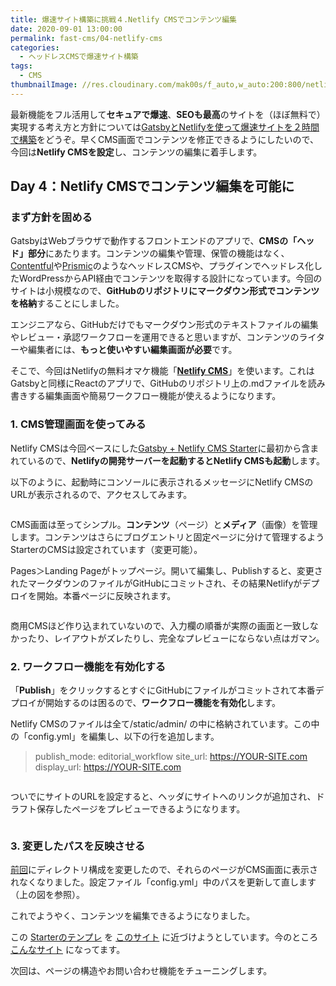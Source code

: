 ```yaml
---
title: 爆速サイト構築に挑戦４.Netlify CMSでコンテンツ編集
date: 2020-09-01 13:00:00
permalink: fast-cms/04-netlify-cms
categories:
  - ヘッドレスCMSで爆速サイト構築
tags:
  - CMS
thumbnailImage: //res.cloudinary.com/mak00s/f_auto,w_auto:200:800/netlify-cms-preview.png
---
```


最新機能をフル活用して**セキュアで爆速**、**SEOも最高**のサイトを（ほぼ無料で）実現する考え方と方針については[GatsbyとNetlifyを使って爆速サイトを２時間で構築](/news/fast-cms/01-launch-gatsby-on-netlify/)をどうぞ。早くCMS画面でコンテンツを修正できるようにしたいので、今回は**Netlify CMSを設定**し、コンテンツの編集に着手します。
<!-- more -->

## Day 4：Netlify CMSでコンテンツ編集を可能に

### まず方針を固める

GatsbyはWebブラウザで動作するフロントエンドのアプリで、**CMSの「ヘッド」部分**にあたります。コンテンツの編集や管理、保管の機能はなく、[Contentful](https://www.contentful.com/)や[Prismic](https://prismic.io/)のようなヘッドレスCMSや、プラグインでヘッドレス化したWordPressからAPI経由でコンテンツを取得する設計になっています。今回のサイトは小規模なので、**GitHubのリポジトリにマークダウン形式でコンテンツを格納**することにしました。

エンジニアなら、GitHubだけでもマークダウン形式のテキストファイルの編集やレビュー・承認ワークフローを運用できると思いますが、コンテンツのライターや編集者には、**もっと使いやすい編集画面が必要**です。

そこで、今回はNetlifyの無料オマケ機能「**[Netlify CMS](https://www.netlifycms.org/)**」を使います。これはGatsbyと同様にReactのアプリで、GitHubのリポジトリ上の.mdファイルを読み書きする編集画面や簡易ワークフロー機能が使えるようになります。

### 1. CMS管理画面を使ってみる

Netlify CMSは今回ベースにした[Gatsby + Netlify CMS Starter](https://github.com/netlify-templates/gatsby-starter-netlify-cms)に最初から含まれているので、**Netlifyの開発サーバーを起動するとNetlify CMSも起動**します。

以下のように、起動時にコンソールに表示されるメッセージにNetlify CMSのURLが表示されるので、アクセスしてみます。

<img src="//res.cloudinary.com/mak00s/f_auto,w_auto:200:800/netlify-cms-top.png" alt="" sizes="100vw" />

CMS画面は至ってシンプル。**コンテンツ**（ページ）と**メディア**（画像）を管理します。コンテンツはさらにブログエントリと固定ページに分けて管理するようStarterのCMSは設定されています（変更可能）。

Pages＞Landing Pageがトップページ。開いて編集し、Publishすると、変更されたマークダウンのファイルがGitHubにコミットされ、その結果Netlifyがデプロイを開始。本番ページに反映されます。

<img src="//res.cloudinary.com/mak00s/f_auto,w_auto:200:800/netlify-cms-preview.png" alt="" sizes="100vw" />

商用CMSほど作り込まれていないので、入力欄の順番が実際の画面と一致しなかったり、レイアウトがズレたりし、完全なプレビューにならない点はガマン。


### 2. ワークフロー機能を有効化する

「**Publish**」をクリックするとすぐにGitHubにファイルがコミットされて本番デプロイが開始するのは困るので、**ワークフロー機能を有効化**します。

Netlify CMSのファイルは全て/static/admin/ の中に格納されています。この中の「config.yml」を編集し、以下の行を追加します。

> publish_mode: editorial_workflow
> site_url: https://YOUR-SITE.com
> display_url: https://YOUR-SITE.com

<img src="//res.cloudinary.com/mak00s/f_auto,w_auto:200:800/netlify-cms-config.png" alt="" sizes="100vw" />

ついでにサイトのURLを設定すると、ヘッダにサイトへのリンクが追加され、ドラフト保存したページをプレビューできるようになります。

<img src="//res.cloudinary.com/mak00s/f_auto,w_auto:200:800/netlify-cms-workflow.png" alt="" sizes="100vw" />

### 3. 変更したパスを反映させる

[前回](/news/fast-cms/03-customize-gatsby/)にディレクトリ構成を変更したので、それらのページがCMS画面に表示されなくなりました。設定ファイル「config.yml」中のパスを更新して直します（上の図を参照）。

これでようやく、コンテンツを編集できるようになりました。

この [Starterのテンプレ](https://gatsby-netlify-cms.netlify.app/) を [このサイト](https://concept-diagram.com/) に近づけようとしています。今のところ [こんなサイト](https://netlify.concept-diagram.com/) になってます。

次回は、ページの構造やお問い合わせ機能をチューニングします。
